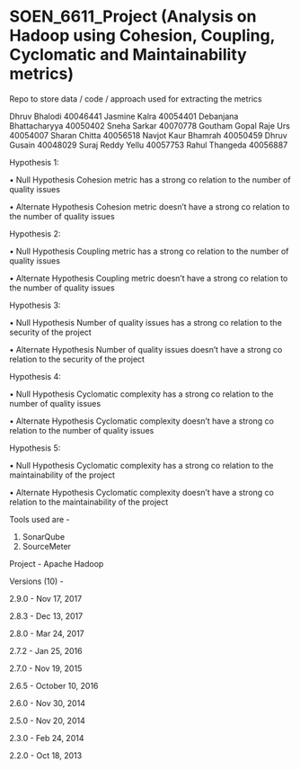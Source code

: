 # SOEN_6611_Project (Analysis on Hadoop using Cohesion, Coupling, Cyclomatic and Maintainability metrics)

Repo to store data / code / approach used for extracting the metrics

Dhruv Bhalodi	          40046441
Jasmine Kalra	          40054401
Debanjana Bhattacharyya	40050402
Sneha Sarkar	          40070778
Goutham Gopal Raje Urs	40054007
Sharan Chitta	          40056518
Navjot Kaur Bhamrah	    40050459
Dhruv Gusain	          40048029
Suraj Reddy Yellu	      40057753
Rahul Thangeda	        40056887

Hypothesis 1: 

•	Null Hypothesis 
Cohesion metric has a strong co relation to the number of quality issues

•	Alternate Hypothesis
Cohesion metric doesn’t have a strong co relation to the number of quality issues

Hypothesis 2: 

•	Null Hypothesis 
Coupling metric has a strong co relation to the number of quality issues

•	Alternate Hypothesis
Coupling metric doesn’t have a strong co relation to the number of quality issues

Hypothesis 3: 

•	Null Hypothesis 
Number of quality issues has a strong co relation to the security of the project

•	Alternate Hypothesis
Number of quality issues doesn’t have a strong co relation to the security of the project

Hypothesis 4: 

•	Null Hypothesis 
Cyclomatic complexity has a strong co relation to the number of quality issues

•	Alternate Hypothesis
Cyclomatic complexity doesn’t have a strong co relation to the number of quality issues

Hypothesis 5: 

•	Null Hypothesis 
Cyclomatic complexity has a strong co relation to the maintainability of the project

•	Alternate Hypothesis
Cyclomatic complexity doesn’t have a strong co relation to the maintainability of the project

Tools used are - 
1) SonarQube
2) SourceMeter

Project - Apache Hadoop

Versions (10) - 

2.9.0 - Nov 17, 2017

2.8.3 - Dec 13, 2017

2.8.0 - Mar 24, 2017

2.7.2 - Jan 25, 2016

2.7.0 - Nov 19, 2015

2.6.5 - October 10, 2016

2.6.0 - Nov 30, 2014

2.5.0 - Nov 20, 2014

2.3.0 - Feb 24, 2014

2.2.0 - Oct 18, 2013
